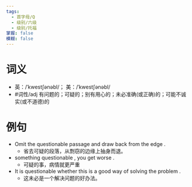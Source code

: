 ```yaml
---
tags:
  - 首字母/Q
  - 级别/六级
  - 级别/托福
掌握: false
模糊: false
---
```

# 词义
- 英：/ˈkwestʃənəbl/； 美：/ˈkwestʃənəbl/
- #词性/adj  有问题的；可疑的；别有用心的；未必准确(或正确)的；可能不诚实(或不道德)的
# 例句
- Omit the questionable passage and draw back from the edge .
	- 省去可疑的段落，从剽窃的边缘上抽身而退。
- something questionable , you get worse .
	- 可疑的事，病情就更严重
- It is questionable whether this is a good way of solving the problem .
	- 这未必是一个解决问题的好办法。

